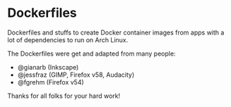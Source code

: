 # Dockerfiles
Dockerfiles and stuffs to create Docker container images from apps with a lot of dependencies to run on Arch Linux.

The Dockerfiles were get and adapted from many people:
* @gianarb (Inkscape)
* @jessfraz (GIMP, Firefox v58, Audacity)
* @fgrehm (Firefox v54)

Thanks for all folks for your hard work!
